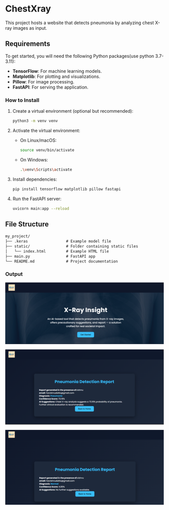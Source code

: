 # ChestXray        <!-- Largest heading -->

This project hosts a website that detects pneumonia by analyzing chest X-ray images as input.

## Requirements

To get started, you will need the following Python packages(use python 3.7-3.11):

- **TensorFlow**: For machine learning models.
- **Matplotlib**: For plotting and visualizations.
- **Pillow**: For image processing.
- **FastAPI**: For serving the application.

### How to Install

1. Create a virtual environment (optional but recommended):
    ```bash
    python3 -m venv venv
    ```

2. Activate the virtual environment:
    - On Linux/macOS:
        ```bash
        source venv/bin/activate
        ```
    - On Windows:
        ```bash
        .\venv\Scripts\activate
        ```

3. Install dependencies:
    ```bash
    pip install tensorflow matplotlib pillow fastapi
    ```

4. Run the FastAPI server:
    ```bash
    uvicorn main:app --reload
    ```

## File Structure

```
my_project/
├── .keras                 # Example model file
├── static/                # Folder containing static files
│   └── index.html         # Example HTML file
├── main.py                # FastAPI app
└── README.md              # Project documentation
```


### Output
![alt text](<Screenshot 2025-07-24 190144-1.png>)

![alt text](<Screenshot 2025-07-24 190217.png>)

![alt text](<Screenshot 2025-07-24 190200.png>)

